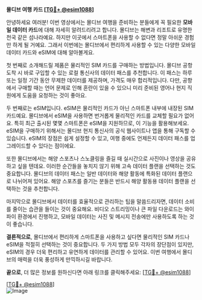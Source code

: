 **몰디브 여행 카드 [[TG💪+ @esim1088](https://t.me/s/esim1088)]**

안녕하세요 여러분! 이번 영상에서는 몰디브 여행을 준비하는 분들에게 꼭 필요한 **모바일 데이터 카드**에 대해 자세히 알려드리려고 합니다. 몰디브는 해변과 리조트로 유명한 천국 같은 섬나라예요. 하지만 이곳에서 스마트폰을 사용할 수 없다면 정말 아쉬운 경험만 하게 될 거예요. 그래서 이번에는 몰디브에서 편리하게 사용할 수 있는 다양한 모바일 데이터 카드와 eSIM에 대해 알아볼게요.

첫 번째로 소개해드릴 제품은 물리적인 SIM 카드를 구매하는 방법입니다. 몰디브 공항 도착 시 바로 구입할 수 있는 로컬 통신사의 데이터 패스를 추천합니다. 이 패스는 하루 또는 일정 기간 동안 무제한 데이터를 제공하며, 가격도 매우 합리적입니다. 다만, 공항에서 구매할 때는 언어 문제로 인해 혼란이 있을 수 있으니 미리 준비된 영어나 현지 직원에게 도움을 요청하는 것이 좋아요.

두 번째로는 eSIM입니다. eSIM은 물리적인 카드가 아닌 스마트폰 내부에 내장된 SIM 카드예요. 몰디브에서 eSIM을 사용하면 번거롭게 물리적인 카드를 교체할 필요가 없어요. 특히 최근 출시된 몇몇 스마트폰은 eSIM을 지원하므로, 이 기능을 활용해보세요. eSIM을 구매하기 위해서는 몰디브 현지 통신사의 공식 웹사이트나 앱을 통해 구독할 수 있습니다. eSIM의 장점은 쉽게 설정할 수 있고, 여행 중에도 언제든지 데이터 패스를 업그레이드할 수 있다는 점이에요.

또한 몰디브에서는 해양 스포츠나 스노클링을 즐길 때 실시간으로 사진이나 영상을 공유하고 싶을 텐데요. 이러한 순간들을 놓치지 않기 위해 고속 데이터 플랜을 선택하는 것도 중요합니다. 몰디브의 데이터 패스는 일반 데이터와 해양 활동에 특화된 데이터 플랜으로 나뉘어져 있어요. 해양 스포츠를 즐기는 분들은 반드시 해양 활동용 데이터 플랜을 선택하는 것을 추천합니다.

마지막으로 몰디브에서 데이터를 효율적으로 관리하는 팁을 말씀드리자면, 데이터 소비를 줄이는 습관을 들이는 것이 중요해요. 비디오 스트리밍이나 큰 파일 다운로드는 와이파이 환경에서 진행하고, 모바일 데이터는 사진 및 메시지 전송에만 사용하도록 하는 것이 좋습니다.

**결론적으로**, 몰디브에서 편리하게 스마트폰을 사용하고 싶다면 물리적인 SIM 카드나 eSIM을 적절히 선택하는 것이 중요합니다. 두 가지 방법 모두 각자의 장단점이 있지만, eSIM의 경우 더욱 편리하고 유연하게 데이터를 관리할 수 있어요. 이번 여행에서 몰디브의 매력을 더욱 풍성하게 만끽하시길 바랍니다.

**끝으로**, 더 많은 정보를 원하신다면 아래 링크를 클릭해주세요: [[TG💪+ @esim1088](https://t.me/s/esim1088)] 

[[TG💪+ @esim1088](https://t.me/s/esim1088)]  
![Image](https://i.postimg.cc/Y0z9fWf4/image.png)